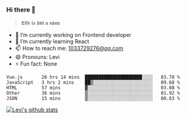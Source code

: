 ### Hi there 👋

> 𝕷𝖎𝖋𝖊 𝖎𝖘 𝖇𝖚𝖙 𝖆 𝖘𝖕𝖆𝖓

- 🔭 I’m currently working on Frontend developer
- 🌱 I’m currently learning React
- 📫 How to reach me: 1033729276@qq.com
- 😄 Pronouns: Levi
- ⚡ Fun fact: None


<!--START_SECTION:waka-->
```text
Vue.js       26 hrs 14 mins  █████████████████████░░░░   83.78 % 
JavaScript   3 hrs 2 mins    ██▒░░░░░░░░░░░░░░░░░░░░░░   09.68 % 
HTML         57 mins         ▓░░░░░░░░░░░░░░░░░░░░░░░░   03.08 % 
Other        36 mins         ▒░░░░░░░░░░░░░░░░░░░░░░░░   01.92 % 
JSON         15 mins         ▒░░░░░░░░░░░░░░░░░░░░░░░░   00.83 % 
```
<!--END_SECTION:waka-->


[![Levi's github stats](https://github-readme-stats.vercel.app/api?username=chaossssss)](https://github.com/anuraghazra/github-readme-stats)